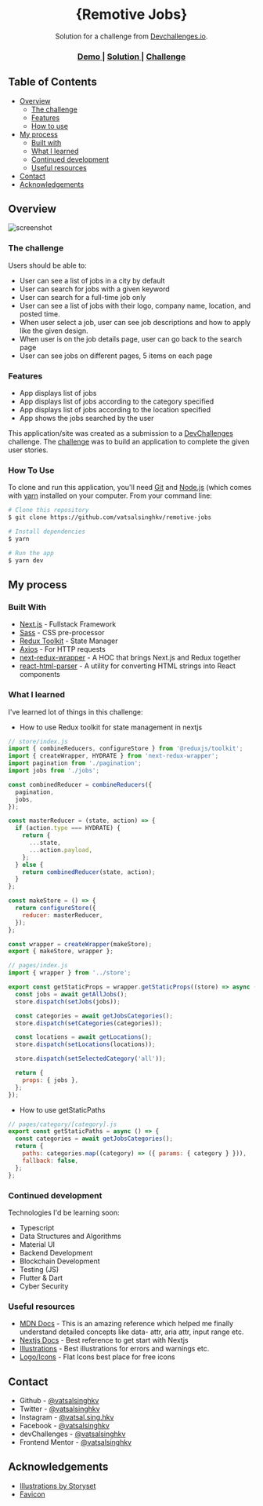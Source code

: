 <h1 align="center">{Remotive Jobs}</h1>

<div align="center">
   Solution for a challenge from  <a href="http://devchallenges.io" target="_blank">Devchallenges.io</a>.
</div>

<div align="center">
  <h3>
    <a href="https://https://remotive-jobs.vercel.app/">
      Demo
    </a>
    <span> | </span>
    <a href="https://devchallenges.io/solutions/kc9bP1wkX1yLpb6Xjm1m">
      Solution
    </a>
    <span> | </span>
    <a href="https://devchallenges.io/challenges/TtUjDt19eIHxNQ4n5jps">
      Challenge
    </a>
  </h3>
</div>

<!-- TABLE OF CONTENTS -->

## Table of Contents

- [Overview](#overview)
  - [The challenge](#the-challenge)
  - [Features](#features)
  - [How to use](#how-to-use)
- [My process](#my-process)
  - [Built with](#built-with)
  - [What I learned](#what-i-learned)
  - [Continued development](#continued-development)
  - [Useful resources](#useful-resources)
- [Contact](#contact)
- [Acknowledgements](#acknowledgements)

## Overview

![screenshot](https://user-images.githubusercontent.com/68834718/189035104-aa71647e-33e4-442a-a2f9-c0d50bba2db1.png)

### The challenge

Users should be able to:

- User can see a list of jobs in a city by default
- User can search for jobs with a given keyword
- User can search for a full-time job only
- User can see a list of jobs with their logo, company name, location, and posted time.
- When user select a job, user can see job descriptions and how to apply like the given design.
- When user is on the job details page, user can go back to the search page
- User can see jobs on different pages, 5 items on each page

### Features

- App displays list of jobs
- App displays list of jobs according to the category specified
- App displays list of jobs according to the location specified
- App shows the jobs searched by the user

This application/site was created as a submission to a [DevChallenges](https://devchallenges.io/challenges) challenge. The [challenge](https://devchallenges.io/challenges/TtUjDt19eIHxNQ4n5jps) was to build an application to complete the given user stories.

### How To Use

To clone and run this application, you'll need [Git](https://git-scm.com) and [Node.js](https://nodejs.org/en/download/) (which comes with [yarn](https://yarnpkg.com) installed on your computer. From your command line:

```bash
# Clone this repository
$ git clone https://github.com/vatsalsinghkv/remotive-jobs

# Install dependencies
$ yarn

# Run the app
$ yarn dev
```

## My process

### Built With

- [Next.js](https://nextjs.org/) - Fullstack Framework
- [Sass](https://sass-lang.com/) - CSS pre-processor
- [Redux Toolkit](https://redux-toolkit.js.org/) - State Manager
- [Axios](https://axios-http.com/) - For HTTP requests
- [next-redux-wrapper](https://github.com/kirill-konshin/next-redux-wrapper) - A HOC that brings Next.js and Redux together
- [react-html-parser](https://www.npmjs.com/package/react-html-parser) - A utility for converting HTML strings into React components

### What I learned

I've learned lot of things in this challenge:

- How to use Redux toolkit for state management in nextjs

```js
// store/index.js
import { combineReducers, configureStore } from '@reduxjs/toolkit';
import { createWrapper, HYDRATE } from 'next-redux-wrapper';
import pagination from './pagination';
import jobs from './jobs';

const combinedReducer = combineReducers({
  pagination,
  jobs,
});

const masterReducer = (state, action) => {
  if (action.type === HYDRATE) {
    return {
      ...state,
      ...action.payload,
    };
  } else {
    return combinedReducer(state, action);
  }
};

const makeStore = () => {
  return configureStore({
    reducer: masterReducer,
  });
};

const wrapper = createWrapper(makeStore);
export { makeStore, wrapper };
```

```js
// pages/index.js
import { wrapper } from '../store';

export const getStaticProps = wrapper.getStaticProps((store) => async () => {
  const jobs = await getAllJobs();
  store.dispatch(setJobs(jobs));

  const categories = await getJobsCategories();
  store.dispatch(setCategories(categories));

  const locations = await getLocations();
  store.dispatch(setLocations(locations));

  store.dispatch(setSelectedCategory('all'));

  return {
    props: { jobs },
  };
});
```

- How to use getStaticPaths

```js
// pages/category/[category].js
export const getStaticPaths = async () => {
  const categories = await getJobsCategories();
  return {
    paths: categories.map((category) => ({ params: { category } })),
    fallback: false,
  };
};
```

### Continued development

Technologies I'd be learning soon:

- Typescript
- Data Structures and Algorithms
- Material UI
- Backend Development
- Blockchain Development
- Testing (JS)
- Flutter & Dart
- Cyber Security

### Useful resources

- [MDN Docs](https://developer.mozilla.org/en-US/) - This is an amazing reference which helped me finally understand detailed concepts like data- attr, aria attr, input range etc.
- [Nextjs Docs](https://nextjs.org/docs/getting-started) - Best reference to get start with Nextjs
- [Illustrations](https://storyset.com/) - Best illustrations for errors and warnings etc.
- [Logo/Icons](https://www.flaticon.com) - Flat Icons best place for free icons

## Contact

- Github - [@vatsalsinghkv](https://github.com/vatsalsinghkv)
- Twitter - [@vatsalsinghkv](https://www.twitter.com/vatsalsinghkv)
- Instagram - [@vatsal.sing.hkv](https://www.instagram.com/vatsal.singh.kv)
- Facebook - [@vatsalsinghkv](https://www.facebook.com/vatsal.singh.kv)
- devChallenges - [@vatsalsinghkv](https://devchallenges.io/portfolio/vatsalsinghkv)
- Frontend Mentor - [@vatsalsinghkv](https://www.frontendmentor.io/profile/vatsalsinghkv)

## Acknowledgements

- [Illustrations by Storyset](https://storyset.com/)
- [Favicon](https://www.flaticon.com/free-icon/search_4234031?related_id=4234031&origin=search)
